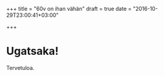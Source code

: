 +++
title = "60v on ihan vähän"
draft = true
date = "2016-10-29T23:00:41+03:00"

+++
# Ugatsaka!
Tervetuloa.
